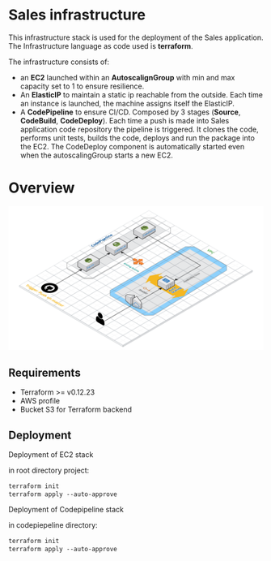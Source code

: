# Sales infrastructure

This infrastructure stack is used for the deployment of the Sales application. The Infrastructure language as code used is **terraform**.

The infrastructure consists of:

 - an **EC2** launched within an **AutoscalignGroup** with min and max capacity set to 1 to ensure resilience. 
 - An **ElasticIP** to maintain a static ip reachable from the outside. Each time an instance is launched, the machine assigns itself the ElasticIP.
 - A **CodePipeline** to ensure CI/CD. Composed by 3 stages (**Source**, **CodeBuild**, **CodeDeploy**). 
  Each time a push is made into Sales application code repository the pipeline is triggered. It clones the code, performs unit tests, builds the code, deploys and run the package into the EC2. The CodeDeploy component is automatically started even when the autoscalingGroup starts a new EC2.



# Overview
![enter image description here](images/Sales_architecture.png)


## Requirements

 - Terraform >= v0.12.23
 - AWS profile
 - Bucket S3 for Terraform backend 


## Deployment

 Deployment of EC2 stack
 
 in root directory project:

    terraform init
    terraform apply --auto-approve

Deployment of Codepipeline stack

in codepiepeline directory:

    terraform init
    terraform apply --auto-approve
